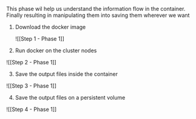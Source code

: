 This phase wil help us understand the information flow in the container. Finally resulting in manipulating them into saving them wherever we want

1. Download the docker image 
   
   ![[Step 1 - Phase 1]]
   
2. Run docker on the cluster nodes

![[Step 2 - Phase 1]]

3. Save the output files inside the container 

![[Step 3 - Phase 1]]

4. Save the output files on a persistent volume

![[Step 4 - Phase 1]]
